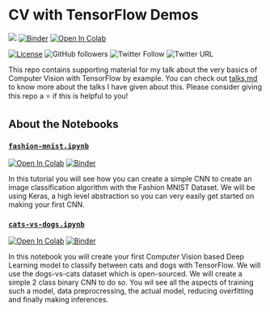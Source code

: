 # CV with TensorFlow Demos

[![](https://img.shields.io/badge/Rishit-Dagli-brightgreen.svg?colorB=00ff00)](https://www.rishit.tech)
[![Binder](https://mybinder.org/badge_logo.svg)](https://mybinder.org/v2/gh/Rishit-dagli/CV-with-TF-Demos/HEAD)
[![Open In Colab](https://colab.research.google.com/assets/colab-badge.svg)](https://colab.research.google.com/github/Rishit-dagli/CV-with-TF-Demos)

[![License](https://img.shields.io/badge/License-Apache%202.0-blue.svg)](https://opensource.org/licenses/Apache-2.0)
![GitHub followers](https://img.shields.io/github/followers/Rishit-dagli?style=social)
![Twitter Follow](https://img.shields.io/twitter/follow/rishit_dagli?style=social)
![Twitter URL](https://img.shields.io/twitter/url?style=social&url=https%3A%2F%2Fgithub.com%2FRishit-dagli%2FDesign-and-Code-2020)

This repo contains supporting material for my talk about the very basics of Computer Vision with TensorFlow by example. You can check out [talks.md](talks.md) to know more about 
the talks I have given about this. Please consider giving this repo a :star: if this is helpful to you!

## About the Notebooks

### [`fashion-mnist.ipynb`](fashion-mnist.ipynb)

[![Open In Colab](https://colab.research.google.com/assets/colab-badge.svg)](https://colab.research.google.com/github/Rishit-dagli/Design-and-Code-2020/blob/master/fashion-mnist.ipynb)
[![Binder](https://mybinder.org/badge_logo.svg)](https://mybinder.org/v2/gh/Rishit-dagli/Design-and-Code-2020/HEAD?filepath=fashion-mnist.ipynb)

In this tutorial you will see how you can create a simple CNN to create an image classification algorithm with the Fashion MNIST Dataset. We will be using Keras, a high level 
abstraction so you can very easily get started on making your first CNN.

### [`cats-vs-dogs.ipynb`](cats-vs-dogs.ipynb)

[![Open In Colab](https://colab.research.google.com/assets/colab-badge.svg)](https://colab.research.google.com/github/Rishit-dagli/Design-and-Code-2020/blob/master/cats-vs-dogs.ipynb)
[![Binder](https://mybinder.org/badge_logo.svg)](https://mybinder.org/v2/gh/Rishit-dagli/Design-and-Code-2020/HEAD?filepath=cats-vs-dogs.ipynb)

In this notebook you will create your first Computer Vision based Deep Learning model to classify between cats and dogs with TensorFlow. We will use the dogs-vs-cats dataset which 
is open-sourced. We will create a simple 2 class binary CNN to do so. You wil see all the aspects of training such a model, data preprocressing, the actual model, reducing 
overfitting and finally making inferences.

